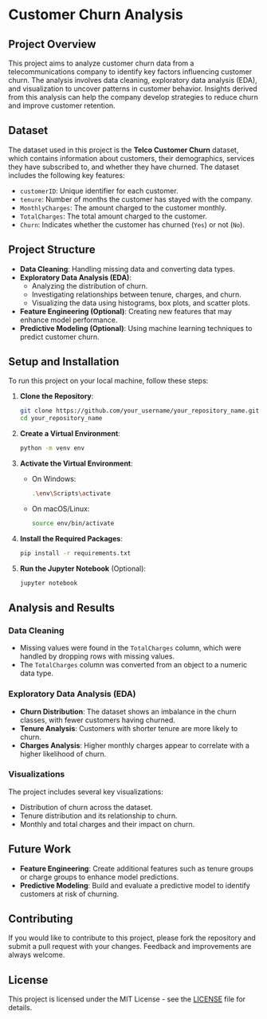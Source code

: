 # Customer Churn Analysis

## Project Overview

This project aims to analyze customer churn data from a telecommunications company to identify key factors influencing customer churn. The analysis involves data cleaning, exploratory data analysis (EDA), and visualization to uncover patterns in customer behavior. Insights derived from this analysis can help the company develop strategies to reduce churn and improve customer retention.

## Dataset

The dataset used in this project is the **Telco Customer Churn** dataset, which contains information about customers, their demographics, services they have subscribed to, and whether they have churned. The dataset includes the following key features:
- `customerID`: Unique identifier for each customer.
- `tenure`: Number of months the customer has stayed with the company.
- `MonthlyCharges`: The amount charged to the customer monthly.
- `TotalCharges`: The total amount charged to the customer.
- `Churn`: Indicates whether the customer has churned (`Yes`) or not (`No`).

## Project Structure

- **Data Cleaning**: Handling missing data and converting data types.
- **Exploratory Data Analysis (EDA)**: 
  - Analyzing the distribution of churn.
  - Investigating relationships between tenure, charges, and churn.
  - Visualizing the data using histograms, box plots, and scatter plots.
- **Feature Engineering (Optional)**: Creating new features that may enhance model performance.
- **Predictive Modeling (Optional)**: Using machine learning techniques to predict customer churn.

## Setup and Installation

To run this project on your local machine, follow these steps:

1. **Clone the Repository**:
   ```bash
   git clone https://github.com/your_username/your_repository_name.git
   cd your_repository_name
   ```

2. **Create a Virtual Environment**:
   ```bash
   python -m venv env
   ```

3. **Activate the Virtual Environment**:
   - On Windows:
     ```bash
     .\env\Scripts\activate
     ```
   - On macOS/Linux:
     ```bash
     source env/bin/activate
     ```

4. **Install the Required Packages**:
   ```bash
   pip install -r requirements.txt
   ```

5. **Run the Jupyter Notebook** (Optional):
   ```bash
   jupyter notebook
   ```

## Analysis and Results

### Data Cleaning

- Missing values were found in the `TotalCharges` column, which were handled by dropping rows with missing values.
- The `TotalCharges` column was converted from an object to a numeric data type.

### Exploratory Data Analysis (EDA)

- **Churn Distribution**: The dataset shows an imbalance in the churn classes, with fewer customers having churned.
- **Tenure Analysis**: Customers with shorter tenure are more likely to churn.
- **Charges Analysis**: Higher monthly charges appear to correlate with a higher likelihood of churn.

### Visualizations

The project includes several key visualizations:
- Distribution of churn across the dataset.
- Tenure distribution and its relationship to churn.
- Monthly and total charges and their impact on churn.

## Future Work

- **Feature Engineering**: Create additional features such as tenure groups or charge groups to enhance model predictions.
- **Predictive Modeling**: Build and evaluate a predictive model to identify customers at risk of churning.

## Contributing

If you would like to contribute to this project, please fork the repository and submit a pull request with your changes. Feedback and improvements are always welcome.

## License

This project is licensed under the MIT License - see the [LICENSE](LICENSE) file for details.
